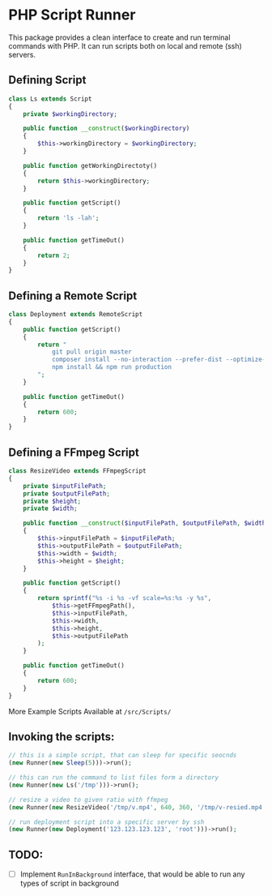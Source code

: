 # PHP Script Runner

This package provides a clean interface to create and run terminal commands with PHP. It can run scripts both on local and remote (ssh) servers.

## Defining Script
```PHP
class Ls extends Script
{
    private $workingDirectory;

    public function __construct($workingDirectory)
    {
        $this->workingDirectory = $workingDirectory;
    }

    public function getWorkingDirectoty()
    {
        return $this->workingDirectory;
    }

    public function getScript()
    {
        return 'ls -lah';
    }

    public function getTimeOut()
    {
        return 2;
    }
}
```


## Defining a Remote Script 
```PHP 
class Deployment extends RemoteScript
{
    public function getScript()
    {
        return "
            git pull origin master
            composer install --no-interaction --prefer-dist --optimize-autoloader --no-dev
            npm install && npm run production
        ";
    }

    public function getTimeOut()
    {
        return 600;
    }
}
```

## Defining a FFmpeg Script
```PHP
class ResizeVideo extends FFmpegScript
{
    private $inputFilePath;
    private $outputFilePath;
    private $height;
    private $width;

    public function __construct($inputFilePath, $outputFilePath, $width, $height)
    {
        $this->inputFilePath = $inputFilePath;
        $this->outputFilePath = $outputFilePath;
        $this->width = $width;
        $this->height = $height;
    }

    public function getScript()
    {
        return sprintf("%s -i %s -vf scale=%s:%s -y %s",
            $this->getFFmpegPath(),
            $this->inputFilePath,
            $this->width,
            $this->height,
            $this->outputFilePath
        );
    }

    public function getTimeOut()
    {
        return 600;
    }
}
```

More Example Scripts Available at `/src/Scripts/`


## Invoking the scripts:

```PHP
// this is a simple script, that can sleep for specific seocnds
(new Runner(new Sleep(5)))->run();

// this can run the command to list files form a directory
(new Runner(new Ls('/tmp')))->run();

// resize a video to given ratio with ffmpeg
(new Runner(new ResizeVideo('/tmp/v.mp4', 640, 360, '/tmp/v-resied.mp4')))->run();

// run deployment script into a specific server by ssh
(new Runner(new Deployment('123.123.123.123', 'root')))->run();
```


## TODO: 
- [ ] Implement `RunInBackground` interface, that would be able to run any types of script in background
